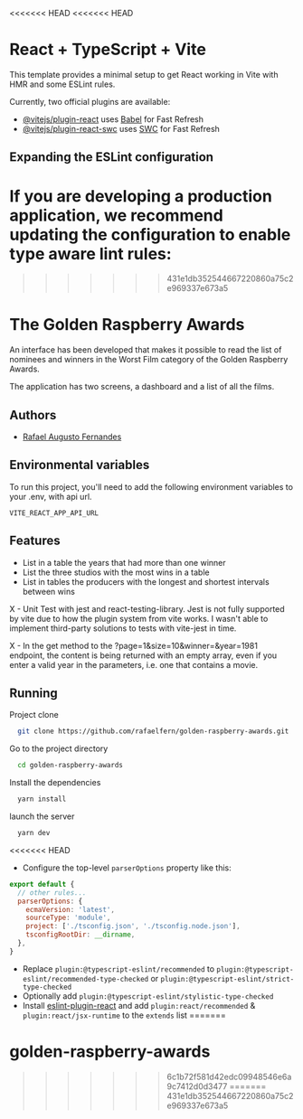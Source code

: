 <<<<<<< HEAD
<<<<<<< HEAD
# React + TypeScript + Vite

This template provides a minimal setup to get React working in Vite with HMR and some ESLint rules.

Currently, two official plugins are available:

- [@vitejs/plugin-react](https://github.com/vitejs/vite-plugin-react/blob/main/packages/plugin-react/README.md) uses [Babel](https://babeljs.io/) for Fast Refresh
- [@vitejs/plugin-react-swc](https://github.com/vitejs/vite-plugin-react-swc) uses [SWC](https://swc.rs/) for Fast Refresh

## Expanding the ESLint configuration

If you are developing a production application, we recommend updating the configuration to enable type aware lint rules:
=======
>>>>>>> 431e1db352544667220860a75c2e969337e673a5

# The Golden Raspberry Awards

An interface has been developed that makes it possible to read the list of nominees and winners in the Worst Film category of the Golden Raspberry Awards.

The application has two screens, a dashboard and a list of all the films.


## Authors

- [Rafael Augusto Fernandes](https://www.github.com/rafaelfern)


## Environmental variables

To run this project, you'll need to add the following environment variables to your .env, with api url.

`VITE_REACT_APP_API_URL`



## Features

- List in a table the years that had more than one winner
- List the three studios with the most wins in a table
- List in tables the producers with the longest and shortest intervals between wins

X - Unit Test with jest and react-testing-library. Jest is not fully supported by vite due to how the plugin system from vite works. I wasn't able to implement third-party solutions to tests with vite-jest in time.

X - In the get method to the ?page=1&size=10&winner=&year=1981 endpoint, the content is being returned with an empty array, even if you enter a valid year in the parameters, i.e. one that contains a movie.



## Running

Project clone

```bash
  git clone https://github.com/rafaelfern/golden-raspberry-awards.git
```

Go to the project directory

```bash
  cd golden-raspberry-awards
```

Install the dependencies

```bash
  yarn install
```

launch the server

```bash
  yarn dev
```

<<<<<<< HEAD

- Configure the top-level `parserOptions` property like this:

```js
export default {
  // other rules...
  parserOptions: {
    ecmaVersion: 'latest',
    sourceType: 'module',
    project: ['./tsconfig.json', './tsconfig.node.json'],
    tsconfigRootDir: __dirname,
  },
}
```

- Replace `plugin:@typescript-eslint/recommended` to `plugin:@typescript-eslint/recommended-type-checked` or `plugin:@typescript-eslint/strict-type-checked`
- Optionally add `plugin:@typescript-eslint/stylistic-type-checked`
- Install [eslint-plugin-react](https://github.com/jsx-eslint/eslint-plugin-react) and add `plugin:react/recommended` & `plugin:react/jsx-runtime` to the `extends` list
=======
# golden-raspberry-awards
>>>>>>> 6c1b72f581d42edc09948546e6a9c7412d0d3477
=======
>>>>>>> 431e1db352544667220860a75c2e969337e673a5
